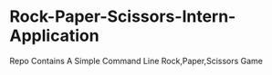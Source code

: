 # Rock-Paper-Scissors-Intern-Application
Repo Contains A Simple Command Line Rock,Paper,Scissors Game
